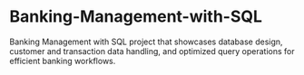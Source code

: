 # Banking-Management-with-SQL
Banking Management with SQL project that showcases database design, customer and transaction data handling, and optimized query operations for efficient banking workflows.
